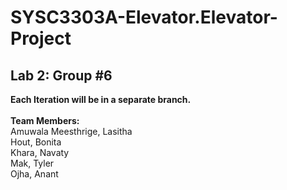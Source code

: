 <h1>SYSC3303A-Elevator.Elevator-Project</h1>
<h2>Lab 2: Group #6</h2>
<b>Each Iteration will be in a separate branch.</b>
<br><br>
<b>Team Members:</b>
<br>
  Amuwala Meesthrige, Lasitha <br>
  Hout, Bonita  <br>
  Khara, Navaty <br>
  Mak, Tyler    <br>
  Ojha, Anant   <br>
